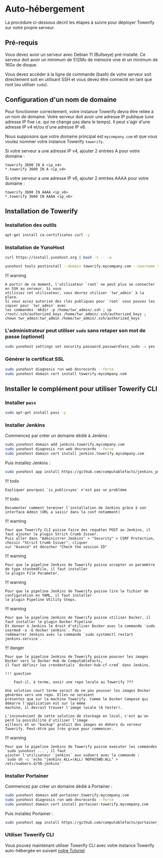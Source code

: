 # Auto-hébergement

La procédure ci-dessous décrit les étapes à suivre pour déployer Towerify sur votre
propre serveur.

## Pré-requis

Vous devez avoir un serveur avec Debian 11 (Bullseye) pré-installé. Ce serveur doit avoir un minimum
de 512Mo de mémoire vive et un minimum de 16Go de disque.

Vous devez accéder à la ligne de commande (bash) de votre serveur soit directement soit en utilisant
SSH et vous devez être connecté en tant que root (ou utiliser `sudo`).

## Configuration d'un nom de domaine

Pour fonctionner correctement, votre instance Towerify devra être reliée à un nom de domaine. Votre 
serveur doit avoir une adresse IP publique (une adresse IP fixe i.e. qui ne change pas dans le temps).
Il peut s'agir d'une adresse IP v4 et/ou d'une adresse IP v6.

Nous supposons que votre domaine principal est `mycompany.com` et que vous voulez nommer votre instance
Towerify `towerify`.

Si votre serveur a une adresse IP v4, ajouter 2 entrées A pour votre domaine :

```
towerify 3600 IN A <ip_v4>
*.towerify 3600 IN A <ip_v4>
```

Si votre serveur a une adresse IP v6, ajouter 2 entrées AAAA pour votre domaine :

```
towerify 3600 IN AAAA <ip_v6>
*.towerify 3600 IN AAAA <ip_v6>
```

## Installation de Towerify

### Installation des outils

```bash
apt-get install ca-certificates curl -y
```

### Installation de YunoHost

```bash
curl https://install.yunohost.org | bash -s -- -a
```

```bash
yunohost tools postinstall --domain towerify.mycompany.com --username twr_admin --fullname "Towerify Admin" --password "<strongpassword>"
```

!!! warning

    A partir de ce moment, l'utilisateur `root` ne peut plus se connecter en SSH au serveur. Si vous
    utilisiez cet utilisateur, vous devrez utiliser `twr_admin` à la place.
    Si vous aviez autorisé des clés publiques pour `root` vous pouvez les copier pour `twr_admin` avec
    les commandes `mkdir -p /home/twr_admin/.ssh ; cp /root/.ssh/authorized_keys /home/twr_admin/.ssh/authorized_keys ; 
    chown twr_admin:twr_admin /home/twr_admin/.ssh/authorized_keys`


### L'administrateur peut utiliser `sudo` sans retaper son mot de passe (optionel)

```bash
sudo yunohost settings set security.password.passwordless_sudo -v yes
```

### Générer le certificat SSL

```bash
sudo yunohost diagnosis run web dnsrecords --force
sudo yunohost domain cert install towerify.mycompany.com
```

## Installer le complément pour utiliser Towerify CLI

### Installer `pass`

```bash
sudo apt-get install pass -y
```

### Installer Jenkins

Commencez par créer un domaine dédié à Jenkins :

```bash
sudo yunohost domain add jenkins.towerify.mycompany.com
sudo yunohost diagnosis run web dnsrecords --force
sudo yunohost domain cert install jenkins.towerify.mycompany.com
```

Puis installez Jenkins :

```bash
sudo yunohost app install https://github.com/computablefacts/jenkins_ynh/tree/cf-prod --force --args "domain=jenkins.towerify.mycompany.com&path=/&is_public=yes"
```

!!! todo

    Expliquer pourquoi `is_public=yes` n'est pas un problème


!!! todo

    Documenter comment terminer l'installation de Jenkins grâce à son interface Admin (URL a saisir dans la conf notamment)

!!! warning

    Pour que Towerify CLI puisse faire des requêtes POST au Jenkins, il faut ajouter le plugin Strict Crumb Issuer.
    Puis aller dans "Administrer Jenkins" > "Security" > CSRF Protection, choisir "Strict Crumb Issuer", cliquer
    sur "Avancé" et décocher "Check the session ID"

!!! warning

    Pour que le pipeline Jenkins de Towerify puisse accepter un paramètre de type stashedFile, il faut installer
    le plugin File Parameter.

!!! warning

    Pour que le pipeline Jenkins de Towerify puisse lire le fichier de configuration en YAML, il faut installer
    le plugin Pipeline Utility Steps.

!!! warning

    Pour que le pipeline Jenkins de Towerify puisse utiliser Docker, il faut installer le plugin Docker Pipeline.
    Et donner à Jenkins le droit d'utiliser Docker avec la commande `sudo usermod -a -G docker jenkins`. Puis
    redémarrer Jenkins avec la commande `sudo systemctl restart jenkins.service`.

!!! danger

    Pour que le pipeline Jenkins de Towerify puisse pousser les images Docker vers le Docker Hub de ComputableFacts,
    il faut définir les crendentials `docker-hub-cf-cred` dans Jenkins.

    !!! question 
        
        Faut-il, à terme, avoir une repo locale au Towerify ???

    Une solution court terme serait de ne pas pousser les images Docker générées vers une repo. Elles ne seraient
    présentes que sur la machine Towerify. Comme le Docker Compose qui démarre l'application est sur la même
    machine, il devrait trouver l'image locale (A tester).

    L'inconvénient de cette solution de stockage en local, c'est qu'on perd la possibilité d'utiliser l'image 
    ailleurs et un "backup" gratuit des images en dehors du serveur Towerify. Peut-être pas très grave pour commencer.

!!! warning

    Pour que le pipeline Jenkins de Towerify puisse executer les commandes `sudo yunohost ...`, il faut
    ajouter l'utilisateur `jenkins` aux sudoers avec la commande : 
    `sudo sh -c 'echo "jenkins ALL=(ALL) NOPASSWD:ALL" > /etc/sudoers.d/50-jenkins'`


### Installer Portainer

Commencez par créer un domaine dédié à Portainer :

```bash
sudo yunohost domain add portainer.towerify.mycompany.com
sudo yunohost diagnosis run web dnsrecords --force
sudo yunohost domain cert install portainer.towerify.mycompany.com
```

Puis installez Portainer :

```bash
sudo yunohost app install https://github.com/computablefacts/portainer_ynh --force --args "domain=portainer.towerify.mycompany.com&path=/&init_main_permission=admins&admin=twr_admin&password=<strongpassword>"
```

### Utiliser Towerify CLI

Vous pouvez maintenant utiliser Towerify CLI avec votre instance Towerify auto-hébergée 
en suivant [notre Tutoriel](cli/tutorial.md).
